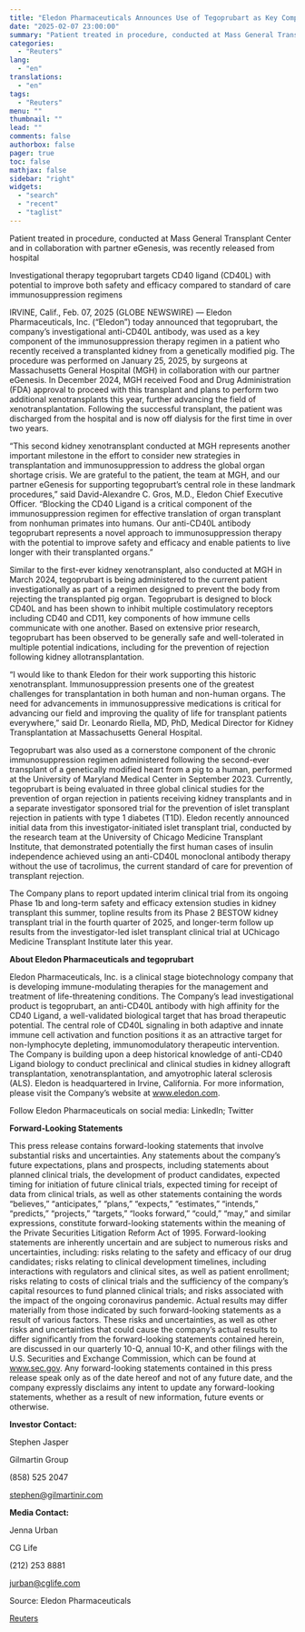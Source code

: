 ```yaml
---
title: "Eledon Pharmaceuticals Announces Use of Tegoprubart as Key Component of Immunosuppression Regimen in its Second Transplant of a Genetically Modified Pig Kidney into a Human"
date: "2025-02-07 23:00:00"
summary: "Patient treated in procedure, conducted at Mass General Transplant Center and in collaboration with partner eGenesis, was recently released from hospitalInvestigational therapy tegoprubart targets CD40 ligand (CD40L) with potential to improve both safety and efficacy compared to standard of care immunosuppression regimensIRVINE, Calif., Feb. 07, 2025 (GLOBE NEWSWIRE) — Eledon..."
categories:
  - "Reuters"
lang:
  - "en"
translations:
  - "en"
tags:
  - "Reuters"
menu: ""
thumbnail: ""
lead: ""
comments: false
authorbox: false
pager: true
toc: false
mathjax: false
sidebar: "right"
widgets:
  - "search"
  - "recent"
  - "taglist"
---
```


Patient treated in procedure, conducted at Mass General Transplant Center and in collaboration with partner eGenesis, was recently released from hospital

Investigational therapy tegoprubart targets CD40 ligand (CD40L) with potential to improve both safety and efficacy compared to standard of care immunosuppression regimens

IRVINE, Calif., Feb. 07, 2025 (GLOBE NEWSWIRE) — Eledon Pharmaceuticals, Inc. (“Eledon”) today announced that tegoprubart, the company’s investigational anti-CD40L antibody, was used as a key component of the immunosuppression therapy regimen in a patient who recently received a transplanted kidney from a genetically modified pig. The procedure was performed on January 25, 2025, by surgeons at Massachusetts General Hospital (MGH) in collaboration with our partner eGenesis. In December 2024, MGH received Food and Drug Administration (FDA) approval to proceed with this transplant and plans to perform two additional xenotransplants this year, further advancing the field of xenotransplantation. Following the successful transplant, the patient was discharged from the hospital and is now off dialysis for the first time in over two years.

“This second kidney xenotransplant conducted at MGH represents another important milestone in the effort to consider new strategies in transplantation and immunosuppression to address the global organ shortage crisis. We are grateful to the patient, the team at MGH, and our partner eGenesis for supporting tegoprubart’s central role in these landmark procedures,” said David-Alexandre C. Gros, M.D., Eledon Chief Executive Officer. “Blocking the CD40 Ligand is a critical component of the immunosuppression regimen for effective translation of organ transplant from nonhuman primates into humans. Our anti-CD40L antibody tegoprubart represents a novel approach to immunosuppression therapy with the potential to improve safety and efficacy and enable patients to live longer with their transplanted organs.”

Similar to the first-ever kidney xenotransplant, also conducted at MGH in March 2024, tegoprubart is being administered to the current patient investigationally as part of a regimen designed to prevent the body from rejecting the transplanted pig organ. Tegoprubart is designed to block CD40L and has been shown to inhibit multiple costimulatory receptors including CD40 and CD11, key components of how immune cells communicate with one another. Based on extensive prior research, tegoprubart has been observed to be generally safe and well-tolerated in multiple potential indications, including for the prevention of rejection following kidney allotransplantation.

“I would like to thank Eledon for their work supporting this historic xenotransplant. Immunosuppression presents one of the greatest challenges for transplantation in both human and non-human organs. The need for advancements in immunosuppressive medications is critical for advancing our field and improving the quality of life for transplant patients everywhere,” said Dr. Leonardo Riella, MD, PhD, Medical Director for Kidney Transplantation at Massachusetts General Hospital.

Tegoprubart was also used as a cornerstone component of the chronic immunosuppression regimen administered following the second-ever transplant of a genetically modified heart from a pig to a human, performed at the University of Maryland Medical Center in September 2023. Currently, tegoprubart is being evaluated in three global clinical studies for the prevention of organ rejection in patients receiving kidney transplants and in a separate investigator sponsored trial for the prevention of islet transplant rejection in patients with type 1 diabetes (T1D). Eledon recently announced initial data from this investigator-initiated islet transplant trial, conducted by the research team at the University of Chicago Medicine Transplant Institute, that demonstrated potentially the first human cases of insulin independence achieved using an anti-CD40L monoclonal antibody therapy without the use of tacrolimus, the current standard of care for prevention of transplant rejection.

The Company plans to report updated interim clinical trial from its ongoing Phase 1b and long-term safety and efficacy extension studies in kidney transplant this summer, topline results from its Phase 2 BESTOW kidney transplant trial in the fourth quarter of 2025, and longer-term follow up results from the investigator-led islet transplant clinical trial at UChicago Medicine Transplant Institute later this year.

**About Eledon Pharmaceuticals and tegoprubart**

Eledon Pharmaceuticals, Inc. is a clinical stage biotechnology company that is developing immune-modulating therapies for the management and treatment of life-threatening conditions. The Company’s lead investigational product is tegoprubart, an anti-CD40L antibody with high affinity for the CD40 Ligand, a well-validated biological target that has broad therapeutic potential. The central role of CD40L signaling in both adaptive and innate immune cell activation and function positions it as an attractive target for non-lymphocyte depleting, immunomodulatory therapeutic intervention. The Company is building upon a deep historical knowledge of anti-CD40 Ligand biology to conduct preclinical and clinical studies in kidney allograft transplantation, xenotransplantation, and amyotrophic lateral sclerosis (ALS). Eledon is headquartered in Irvine, California. For more information, please visit the Company’s website at www.eledon.com.

Follow Eledon Pharmaceuticals on social media: LinkedIn; Twitter

**Forward-Looking Statements**

This press release contains forward-looking statements that involve substantial risks and uncertainties. Any statements about the company’s future expectations, plans and prospects, including statements about planned clinical trials, the development of product candidates, expected timing for initiation of future clinical trials, expected timing for receipt of data from clinical trials, as well as other statements containing the words “believes,” “anticipates,” “plans,” “expects,” “estimates,” “intends,” “predicts,” “projects,” “targets,” “looks forward,” “could,” “may,” and similar expressions, constitute forward-looking statements within the meaning of the Private Securities Litigation Reform Act of 1995. Forward-looking statements are inherently uncertain and are subject to numerous risks and uncertainties, including: risks relating to the safety and efficacy of our drug candidates; risks relating to clinical development timelines, including interactions with regulators and clinical sites, as well as patient enrollment; risks relating to costs of clinical trials and the sufficiency of the company’s capital resources to fund planned clinical trials; and risks associated with the impact of the ongoing coronavirus pandemic. Actual results may differ materially from those indicated by such forward-looking statements as a result of various factors. These risks and uncertainties, as well as other risks and uncertainties that could cause the company’s actual results to differ significantly from the forward-looking statements contained herein, are discussed in our quarterly 10-Q, annual 10-K, and other filings with the U.S. Securities and Exchange Commission, which can be found at www.sec.gov. Any forward-looking statements contained in this press release speak only as of the date hereof and not of any future date, and the company expressly disclaims any intent to update any forward-looking statements, whether as a result of new information, future events or otherwise.

**Investor Contact:**

Stephen Jasper

Gilmartin Group

(858) 525 2047

stephen@gilmartinir.com

**Media Contact:**

Jenna Urban

CG Life

(212) 253 8881

jurban@cglife.com

Source: Eledon Pharmaceuticals

[Reuters](https://www.tradingview.com/news/reuters.com,2025-02-07:newsml_GNX6RBYtD:0-eledon-pharmaceuticals-announces-use-of-tegoprubart-as-key-component-of-immunosuppression-regimen-in-its-second-transplant-of-a-genetically-modified-pig-kidney-into-a-human/)
